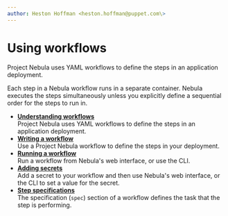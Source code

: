 ```yaml
---
author: Heston Hoffman <heston.hoffman@puppet.com\>
---
```


# Using workflows

Project Nebula uses YAML workflows to define the steps in an application deployment.

Each step in a Nebula workflow runs in a separate container. Nebula executes the steps simultaneously unless you explicitly define a sequential order for the steps to run in.

-   **[Understanding workflows](nebula_understanding_workflows.md)**  
Project Nebula uses YAML workflows to define the steps in an application deployment.
-   **[Writing a workflow](nebula_create_workflow.md)**  
Use a Project Nebula workflow to define the steps in your deployment.
-   **[Running a workflow](nebula_running_a_workflow.md)**  
Run a workflow from Nebula's web interface, or use the CLI.
-   **[Adding secrets](nebula_adding_secrets.md)**  
Add a secret to your workflow and then use Nebula's web interface, or the CLI to set a value for the secret.
-   **[Step specifications](nebula_step_specifications.md)**  
The specification \(`spec`\) section of a workflow defines the task that the step is performing.

